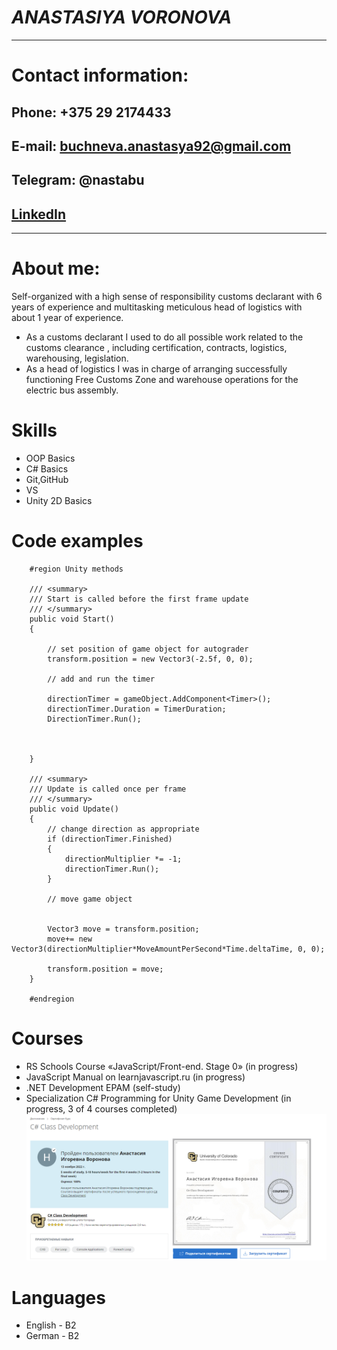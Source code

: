 # ***ANASTASIYA VORONOVA***
* * * * 
# **Contact information:**
## Phone: +375 29 2174433
## E-mail: buchneva.anastasya92@gmail.com
## Telegram: @nastabu
## [LinkedIn](http://linkedin.com/in/настя-бучнева-335b94242)
* * * *
# **About me:**

Self-organized with a high sense of responsibility customs declarant with 6
years of experience and multitasking meticulous head of logistics with about 1 year
of experience.

* As a customs declarant I used to do all possible work related to the
customs clearance , including certification, contracts, logistics, warehousing,
legislation.
* As a head of logistics I was in charge of arranging successfully functioning
Free Customs Zone and warehouse operations for the electric bus assembly.
# **Skills**
 * OOP Basics
 * C# Basics
 * Git,GitHub
 * VS
 * Unity 2D Basics

# **Code examples**
``` 
    #region Unity methods

    /// <summary>
    /// Start is called before the first frame update
    /// </summary>	
    public void Start()
    {
       
        // set position of game object for autograder
        transform.position = new Vector3(-2.5f, 0, 0);

        // add and run the timer

        directionTimer = gameObject.AddComponent<Timer>();
        directionTimer.Duration = TimerDuration;
        DirectionTimer.Run();



    }

    /// <summary>
	/// Update is called once per frame
	/// </summary>	
    public void Update()
    {
        // change direction as appropriate
        if (directionTimer.Finished)
        {
            directionMultiplier *= -1;
            directionTimer.Run();
        }

        // move game object
       

        Vector3 move = transform.position;
        move+= new Vector3(directionMultiplier*MoveAmountPerSecond*Time.deltaTime, 0, 0);

        transform.position = move;
    }

    #endregion 
```

# **Courses**

* RS Schools Course «JavaScript/Front-end. Stage 0» (in progress)
* JavaScript Manual on learnjavascript.ru (in progress)
* .NET Development EPAM (self-study)
* Specialization C# Programming for Unity Game Development (in progress, 3 of 4 courses completed)
![Certificate](/assets/Certificate.png)

# **Languages**

* English - B2
* German - B2

 




